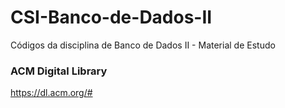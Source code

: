 # CSI-Banco-de-Dados-II
Códigos da disciplina de Banco de Dados II - Material de Estudo

### ACM Digital Library
https://dl.acm.org/#
